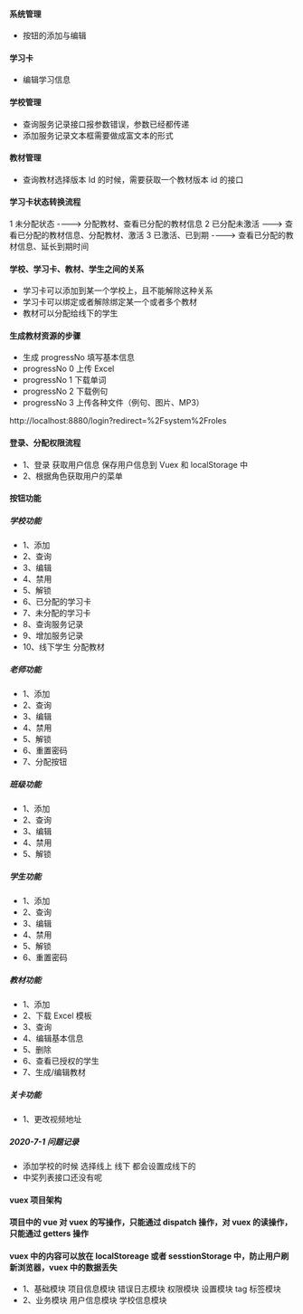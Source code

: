 #### 系统管理

- 按钮的添加与编辑

#### 学习卡

- 编辑学习信息

#### 学校管理

- 查询服务记录接口报参数错误，参数已经都传递
- 添加服务记录文本框需要做成富文本的形式

#### 教材管理

- 查询教材选择版本 Id 的时候，需要获取一个教材版本 id 的接口

#### 学习卡状态转换流程

1 未分配状态 ----> 分配教材、查看已分配的教材信息
2 已分配未激活 ---> 查看已分配的教材信息、分配教材、激活
3 已激活、已到期 ----> 查看已分配的教材信息、延长到期时间

#### 学校、学习卡、教材、学生之间的关系

- 学习卡可以添加到某一个学校上，且不能解除这种关系
- 学习卡可以绑定或者解除绑定某一个或者多个教材
- 教材可以分配给线下的学生

#### 生成教材资源的步骤

- 生成 progressNo 填写基本信息
- progressNo 0 上传 Excel
- progressNo 1 下载单词
- progressNo 2 下载例句
- progressNo 3 上传各种文件（例句、图片、MP3）

http://localhost:8880/login?redirect=%2Fsystem%2Froles

#### 登录、分配权限流程

- 1、登录 获取用户信息 保存用户信息到 Vuex 和 localStorage 中
- 2、根据角色获取用户的菜单

#### 按钮功能

##### 学校功能

- 1、添加
- 2、查询
- 3、编辑
- 4、禁用
- 5、解锁
- 6、已分配的学习卡
- 7、未分配的学习卡
- 8、查询服务记录
- 9、增加服务记录
- 10、线下学生 分配教材

##### 老师功能

- 1、添加
- 2、查询
- 3、编辑
- 4、禁用
- 5、解锁
- 6、重置密码
- 7、分配按钮

##### 班级功能

- 1、添加
- 2、查询
- 3、编辑
- 4、禁用
- 5、解锁

##### 学生功能

- 1、添加
- 2、查询
- 3、编辑
- 4、禁用
- 5、解锁
- 6、重置密码

##### 教材功能

- 1、添加
- 2、下载 Excel 模板
- 3、查询
- 4、编辑基本信息
- 5、删除
- 6、查看已授权的学生
- 7、生成/编辑教材

##### 关卡功能

- 1、更改视频地址

##### 2020-7-1 问题记录

- 添加学校的时候 选择线上 线下 都会设置成线下的
- 中奖列表接口还没有呢

#### vuex 项目架构

#### 项目中的 vue 对 vuex 的写操作，只能通过 dispatch 操作，对 vuex 的读操作，只能通过 getters 操作

#### vuex 中的内容可以放在 localStoreage 或者 sesstionStorage 中，防止用户刷新浏览器，vuex 中的数据丢失

- 1、基础模块
  项目信息模块
  错误日志模块
  权限模块
  设置模块
  tag 标签模块
- 2、业务模块
  用户信息模块
  学校信息模块
